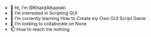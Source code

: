 - 👋 Hi, I’m @KhalidAlbastaki
- 👀 I’m interested in Scripting GUI
- 🌱 I’m currently learning How to Create my Own GUI Script Game
- 💞️ I’m looking to collaborate on None
- 📫 How to reach me nothing

<!---
KhalidAlbastaki/KhalidAlbastaki is a ✨ special ✨ repository because its `README.md` (this file) appears on your GitHub profile.
You can click the Preview link to take a look at your changes.
--->
